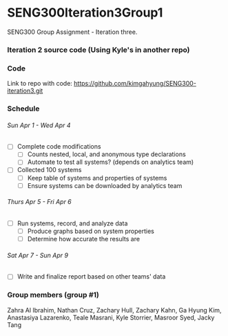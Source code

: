 # SENG300Iteration3Group1
SENG300 Group Assignment - Iteration three.

### Iteration 2 source code (Using Kyle's in another repo)

### Code
Link to repo with code: https://github.com/kimgahyung/SENG300-iteration3.git

### Schedule
###### Sun Apr 1 - Wed Apr 4
- [ ] Complete code modifications
  - [ ] Counts nested, local, and anonymous type declarations
  - [ ] Automate to test all systems? (depends on analytics team)
- [ ] Collected 100 systems
  - [ ] Keep table of systems and properties of systems
  - [ ] Ensure systems can be downloaded by analytics team
 ###### Thurs Apr 5 - Fri Apr 6
- [ ] Run systems, record, and analyze data
  - [ ] Produce graphs based on system properties
  - [ ] Determine how accurate the results are
###### Sat Apr 7 - Sun Apr 9
- [ ] Write and finalize report based on other teams' data

### Group members (group #1)
Zahra Al Ibrahim, Nathan Cruz, Zachary Hull, Zachary Kahn, Ga Hyung Kim, Anastasiya Lazarenko, Teale Masrani, Kyle Storrier, Masroor Syed, Jacky Tang
